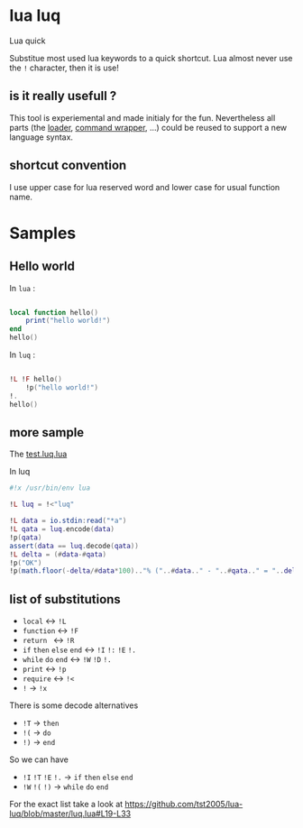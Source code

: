 # lua luq

Lua quick

Substitue most used lua keywords to a quick shortcut.
Lua almost never use the `!` character, then it is use!

## is it really usefull ?

This tool is experiemental and made initialy for the fun.
Nevertheless all parts (the [loader](luq/loader.lua), [command wrapper](bin/luq), ...) could be reused to support a new language syntax.

## shortcut convention

I use upper case for lua reserved word and lower case for usual function name.

# Samples

## Hello world

In `lua` :
```lua

local function hello()
	print("hello world!")
end
hello()
```

In `luq` :
```lua

!L !F hello()
	!p("hello world!")
!.
hello()
```

## more sample

The [test.luq.lua](test.luq.lua)

In luq
```lua
#!x /usr/bin/env lua

!L luq = !<"luq"

!L data = io.stdin:read("*a")
!L qata = luq.encode(data)
!p(qata)
assert(data == luq.decode(qata))
!L delta = (#data-#qata)
!p("OK")
!p(math.floor(-delta/#data*100).."% ("..#data.." - "..#qata.." = "..delta..")")
```

## list of substitutions

* `local` <-> `!L`
* `function` <-> `!F`
* `return ` <-> `!R`
* `if` `then` `else` `end` <-> `!I` `!:` `!E` `!.`
* `while` `do` `end` <-> `!W` `!D` `!.`
* `print` <-> `!p`
* `require` <-> `!<`
* `!` -> `!x`

There is some decode alternatives
* `!T` -> `then`
* `!(` -> `do`
* `!)` -> `end`

So we can have
* `!I` `!T` `!E` `!.` -> `if` `then` `else` `end`
* `!W` `!(` `!)` -> `while` `do` `end`

For the exact list take a look at https://github.com/tst2005/lua-luq/blob/master/luq.lua#L19-L33

